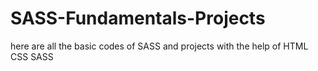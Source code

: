 # SASS-Fundamentals-Projects
here are all the basic codes of SASS and projects with the help of HTML CSS SASS
